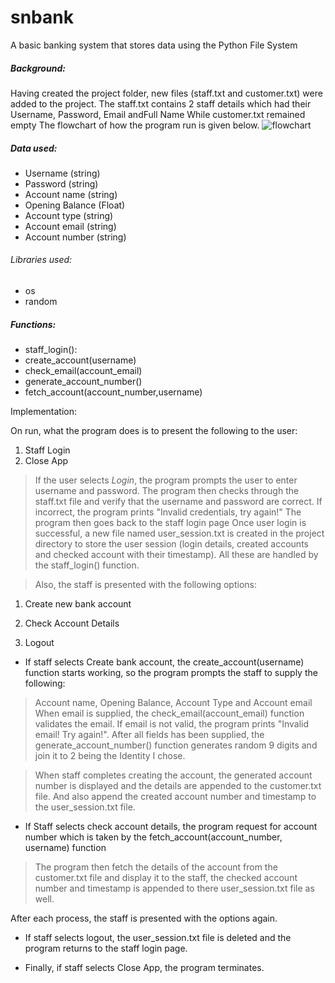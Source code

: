 # snbank
A basic banking system that stores data using the Python File System

##### Background:
Having created the project folder, new files (staff.txt and customer.txt) were added to the project.
The staff.txt contains 2 staff details which had their Username, Password, Email andFull Name
While customer.txt remained empty
The flowchart of how the program run is given below.
![flowchart](/flowchart.jpg)
##### Data used:
* Username (string)
* Password (string)
* Account name (string)
* Opening Balance (Float)
* Account type (string)
* Account email (string)
* Account number (string)

###### Libraries used:
* os
* random

##### Functions:
* staff_login():
* create_account(username)
* check_email(account_email)
* generate_account_number()
* fetch_account(account_number,username)

Implementation:

On run, what the program does is to present the following to the user:

1. Staff Login
1. Close App

> If the user selects *Login*, the program prompts the user to enter username and password.
> The program then checks through the staff.txt file and verify that the username and password are correct.
> If incorrect, the program prints "Invalid credentials, try again!"
> The program then goes back to the staff login page
> Once user login is successful, a new file named user_session.txt is created in the project directory to store the user session (login details, created accounts and checked account with their timestamp).
> All these are handled by the staff_login() function.

> Also, the staff is presented with the following options: 

1. Create new bank account

1. Check Account Details

1. Logout


* If staff selects Create bank account, the create_account(username) function starts working, so the program prompts the staff to supply the following:
> Account name, Opening Balance, Account Type and Account email
> When email is supplied, the check_email(account_email) function validates the email.
> If email is not valid, the program prints "Invalid email! Try again!".
> After all fields has been supplied, the generate_account_number() function generates random 9 digits and join it to 2 being the Identity I chose.

> When staff completes creating the account, the generated account number is displayed and the details are appended to the customer.txt file. And also append the created account number and timestamp to the user_session.txt file.
 
* If Staff selects check account details, the program request for account number which is taken by the fetch_account(account_number, username) function

> The program then fetch the details of the account from the customer.txt file and display it to the staff, the checked account number and timestamp is appended to there user_session.txt file as well.

After each process, the staff is presented with the options again.

* If staff selects logout, the user_session.txt file is deleted and the program returns to the staff login page.

 
* Finally, if staff selects Close App, the program terminates.
